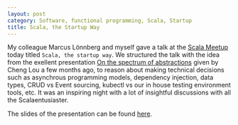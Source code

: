 ```yaml
---
layout: post
category: Software, functional programming, Scala, Startup
title: Scala, the Startup Way
---
```


My colleague Marcus Lönnberg and myself gave a talk at the [Scala Meetup](http://www.meetup.com/Scala-Geats/)
today titled `Scala, the startup way`. We structured the talk with the idea from the exellent presentation
[On the spectrum of abstractions](https://www.youtube.com/watch?v=mVVNJKv9esE) given by Cheng Lou a few months ago,
to reason about making technical decisions such as asynchrous programming models, dependency injection, data types,
CRUD vs Event sourcing, kubectl vs our in house testing environment tools, etc. It was an inspiring night with a lot
of insightful discussions with all the Scalaentusiaster.

The slides of the presentation can be found [here](https://www.slideshare.net/marcuslonnberg/scala-the-startup-way).

